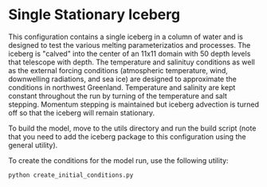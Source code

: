 # Single Stationary Iceberg

This configuration contains a single iceberg in a column of water and is designed to test the various melting parameterizatios and processes. The iceberg is "calved" into the center of an 11x11 domain with 50 depth levels that telescope with depth. The temperature and salinituy conditions as well as the external forcing conditions (atmospheric temperature, wind, downwelling radiations, and sea ice) are designed to approximate the conditions in northwest Greenland. Temperature and salinity are kept constant throughout the run by turning of the temperature and salt stepping. Momentum stepping is maintained but iceberg advection is turned off so that the iceberg will remain stationary.

To build the model, move to the utils directory and run the build script (note that you need to add the iceberg package to this configuration using the general utility).

To create the conditions for the model run, use the following utility:
```
python create_initial_conditions.py
```


